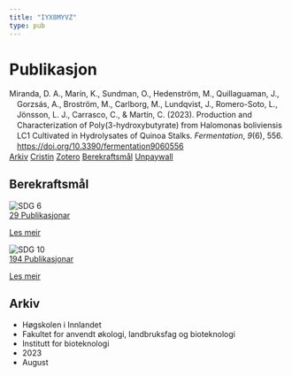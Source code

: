 ```yaml
---
title: "IYX8MYVZ"
type: pub
---
```

<h1>Publikasjon</h1>
<article id="csl-bib-container-IYX8MYVZ" class="csl-bib-container">
  <div class="csl-bib-body" style="line-height: 1.35; padding-left: 1em; text-indent:-1em;">
  <div class="csl-entry">Miranda, D. A., Mar&#xED;n, K., Sundman, O., Hedenstr&#xF6;m, M., Quillaguaman, J., Gorzs&#xE1;s, A., Brostr&#xF6;m, M., Carlborg, M., Lundqvist, J., Romero-Soto, L., J&#xF6;nsson, L. J., Carrasco, C., &amp; Mart&#xED;n, C. (2023). Production and Characterization of Poly(3-hydroxybutyrate) from Halomonas boliviensis LC1 Cultivated in Hydrolysates of Quinoa Stalks. <i>Fermentation</i>, <i>9</i>(6), 556. <a href="https://doi.org/10.3390/fermentation9060556">https://doi.org/10.3390/fermentation9060556</a></div>
</div>
  <div class="csl-bib-buttons">
    <a href="#taxonomy-article-IYX8MYVZ" class="csl-bib-button">Arkiv</a>
    <a href alt="Cristin URL" class="csl-bib-button">Cristin</a>
    <a href alt="Zotero URL" class="csl-bib-button">Zotero</a>
    <a href="#sdg-article-IYX8MYVZ" class="csl-bib-button">Berekraftsmål</a>
    <a href="https://www.mdpi.com/2311-5637/9/6/556/pdf?version=1686393057" class="csl-bib-button">Unpaywall</a>
  </div>
  <div id="csl-bib-meta-container-IYX8MYVZ"></div>
</article>
<div id="csl-bib-meta-IYX8MYVZ" class="csl-bib-meta">
  <article id="sdg-article-IYX8MYVZ" class="sdg-article">
    <h1>Berekraftsmål</h1>
    <div class="sdg-container"><div id="sdg6" class="sdg">
<img src="{{< params subfolder >}}images/sdg/sdg06_no.png" class="image" alt="SDG 6">
<div class="sdg-overlay">
<a href="{{< params subfolder >}}no/archive/?sdg=6#archive" class="sdg-publication-count"><span>29</span> Publikasjonar</a>
<p><a href="https://www.fn.no/om-fn/fns-baerekraftsmaal/rent-vann-og-gode-sanitaerforhold?lang=nno-NO" class="sdg-read-more">Les meir</a></p>
</div>
</div> <div id="sdg10" class="sdg">
<img src="{{< params subfolder >}}images/sdg/sdg10_no.png" class="image" alt="SDG 10">
<div class="sdg-overlay">
<a href="{{< params subfolder >}}no/archive/?sdg=10#archive" class="sdg-publication-count"><span>194</span> Publikasjonar</a>
<p><a href="https://www.fn.no/om-fn/fns-baerekraftsmaal/mindre-ulikhet?lang=nno-NO" class="sdg-read-more">Les meir</a></p>
</div>
</div></div>
  </article>
  <article id="taxonomy-article-IYX8MYVZ" class="taxonomy-article">
    <h1>Arkiv</h1>
    <ul>
      <li>Høgskolen i Innlandet</li>
      <li>Fakultet for anvendt økologi, landbruksfag og bioteknologi</li>
      <li>Institutt for bioteknologi</li>
      <li>2023</li>
      <li>August</li>
    </ul>
  </article>
</div>
